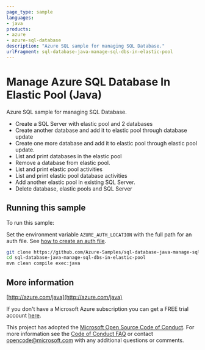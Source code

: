 ```yaml
---
page_type: sample
languages:
- java
products:
- azure
- azure-sql-database
description: "Azure SQL sample for managing SQL Database."
urlFragment: sql-database-java-manage-sql-dbs-in-elastic-pool
---
```


# Manage Azure SQL Database In Elastic Pool (Java)

Azure SQL sample for managing SQL Database.

- Create a SQL Server with elastic pool and 2 databases
- Create another database and add it to elastic pool through database update
- Create one more database and add it to elastic pool through elastic pool update.
- List and print databases in the elastic pool
- Remove a database from elastic pool.
- List and print elastic pool activities
- List and print elastic pool database activities
- Add another elastic pool in existing SQL Server.
- Delete database, elastic pools and SQL Server
 

## Running this sample

To run this sample:

Set the environment variable `AZURE_AUTH_LOCATION` with the full path for an auth file. See [how to create an auth file](https://github.com/Azure/azure-libraries-for-java/blob/master/AUTH.md).

```bash
git clone https://github.com/Azure-Samples/sql-database-java-manage-sql-dbs-in-elastic-pool.git
cd sql-database-java-manage-sql-dbs-in-elastic-pool
mvn clean compile exec:java
```

## More information

[http://azure.com/java](http://azure.com/java)

If you don't have a Microsoft Azure subscription you can get a FREE trial account [here](http://go.microsoft.com/fwlink/?LinkId=330212).

This project has adopted the [Microsoft Open Source Code of Conduct](https://opensource.microsoft.com/codeofconduct/). For more information see the [Code of Conduct FAQ](https://opensource.microsoft.com/codeofconduct/faq/) or contact [opencode@microsoft.com](mailto:opencode@microsoft.com) with any additional questions or comments.
